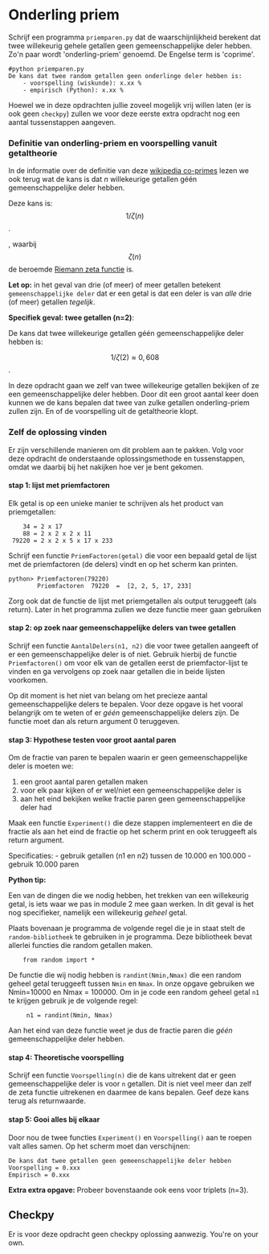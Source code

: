 # Onderling priem

Schrijf een programma `priemparen.py` dat de waarschijnlijkheid berekent dat twee willekeurig gehele getallen geen gemeenschappelijke deler hebben. Zo'n paar wordt
'onderling-priem' genoemd. De Engelse term is 'coprime'.

    #python priemparen.py
    De kans dat twee random getallen geen onderlinge deler hebben is:
        - voorspelling (wiskunde): x.xx %
	    - empirisch (Python): x.xx %

Hoewel we in deze opdrachten jullie zoveel mogelijk vrij willen laten (er is ook geen `checkpy`) zullen we voor deze eerste extra opdracht nog een aantal tussenstappen aangeven. 

### Definitie van onderling-priem en voorspelling vanuit getaltheorie
	    
In de informatie over de definitie van deze [wikipedia co-primes](https://en.wikipedia.org/wiki/Coprime_integers) lezen we ook terug wat de kans is dat *n* willekeurige getallen géén gemeenschappelijke deler hebben. 

Deze kans is: $$1/\zeta(n)$$. 

, waarbij $$\zeta(n)$$ de beroemde [Riemann zeta functie](https://en.wikipedia.org/wiki/Riemann_zeta_function) is.

**Let op:** in het geval van drie (of meer) of meer getallen betekent `gemeenschappelijke deler` dat er een getal is dat een deler is van *alle* drie (of meer) getallen *tegelijk*.

**Specifiek geval: twee getallen (n=2)**:

De kans dat twee willekeurige getallen géén gemeenschappelijke deler hebben is: 

$$1/\zeta(2) \approx 0,608$$.

In deze opdracht gaan we zelf van twee willekeurige getallen bekijken of ze een gemeenschappelijke deler hebben. Door dit een groot aantal keer doen kunnen we de kans bepalen dat twee van zulke getallen onderling-priem zullen zijn. En of de voorspelling uit de getaltheorie klopt.

### Zelf de oplossing vinden

Er zijn verschillende manieren om dit problem aan te pakken. Volg voor deze opdracht de onderstaande oplossingsmethode en tussenstappen, omdat we daarbij bij het nakijken hoe ver je bent gekomen.

#### stap 1: lijst met priemfactoren

Elk getal is op een unieke manier te schrijven als het product van priemgetallen:

        34 = 2 x 17
        88 = 2 x 2 x 2 x 11
     79220 = 2 x 2 x 5 x 17 x 233

Schrijf een functie `PriemFactoren(getal)` die voor een bepaald getal de lijst met de priemfactoren (de delers) vindt en op het scherm kan printen.

    python> Priemfactoren(79220) 
            Priemfactoren  79220  =  [2, 2, 5, 17, 233]

Zorg ook dat de functie de lijst met priemgetallen als output teruggeeft (als return). Later in het programma zullen we deze functie meer gaan gebruiken
 
#### stap 2: op zoek naar gemeenschappelijke delers van twee getallen

Schrijf een functie `AantalDelers(n1, n2)` die voor twee getallen aangeeft of er een gemeenschappelijke deler is of niet. Gebruik hierbij de functie `Priemfactoren()` om voor elk van de getallen eerst de priemfactor-lijst te vinden en ga vervolgens op zoek naar getallen die in beide lijsten voorkomen.

Op dit moment is het niet van belang om het precieze aantal gemeenschappelijke delers te bepalen. Voor deze opgave is het vooral belangrijk om te weten of er *géén* gemeenschappelijke delers zijn. De functie moet dan als return argument 0 teruggeven.

#### stap 3: Hypothese testen voor groot aantal paren

Om de fractie van paren te bepalen waarin er geen gemeenschappelijke deler is moeten we:
   1. een groot aantal paren getallen maken
   2. voor elk paar kijken of er wel/niet een gemeenschappelijke deler is
   3. aan het eind bekijken welke fractie paren geen gemeenschappelijke deler had  

Maak een functie `Experiment()` die deze stappen implementeert en die de fractie als aan het eind de fractie op het scherm print en ook teruggeeft als return argument.

Specificaties:
    - gebruik getallen (n1 en n2) tussen de 10.000 en 100.000
    - gebruik 10.000 paren
    
**Python tip:**

Een van de dingen die we nodig hebben, het trekken van een willekeurig getal, is iets waar we pas in module 2 mee gaan werken. In dit geval is het nog specifieker, namelijk een willekeurig *geheel* getal. 

Plaats bovenaan je programma de volgende regel die je in staat stelt de `random-bibliotheek` te gebruiken in je programma. Deze bibliotheek bevat allerlei functies die random getallen maken.
 
        from random import *
        
De functie die wij nodig hebben is `randint(Nmin,Nmax)` die een random geheel getal teruggeeft tussen `Nmin` en `Nmax`. In onze opgave gebruiken we Nmin=10000 en Nmax = 100000. Om in je code een random geheel getal `n1` te krijgen gebruik je de volgende regel: 

         n1 = randint(Nmin, Nmax)        
        

Aan het eind van deze functie weet je dus de fractie paren die *géén* gemeenschappelijke deler hebben.

#### stap 4: Theoretische voorspelling

Schrijf een functie `Voorspelling(n)` die de kans uitrekent dat er geen gemeenschappelijke deler is voor `n` getallen. Dit is niet veel meer dan zelf de zeta functie uitrekenen en daarmee de kans bepalen. Geef deze kans terug als returnwaarde.

#### stap 5: Gooi alles bij elkaar

Door nou de twee functies `Experiment()` en `Voorspelling()` aan te roepen valt alles samen. Op het scherm moet dan verschijnen:

    De kans dat twee getallen geen gemeenschappelijke deler hebben
    Voorspelling = 0.xxx
    Empirisch = 0.xxx


**Extra extra opgave:** Probeer bovenstaande ook eens voor triplets (n=3).


## Checkpy

Er is voor deze opdracht geen checkpy oplossing aanwezig. You're on your own.
